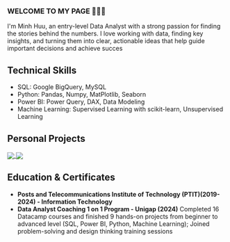 ### WELCOME TO MY PAGE 👋👋👋
I'm Minh Huu, an entry-level Data Analyst with a strong passion for finding the stories behind the numbers. I love working with data, finding key insights, and turning them into clear, actionable ideas that help guide important decisions and achieve succes
## Technical Skills 
- SQL: Google BigQuery, MySQL
- Python: Pandas, Numpy, MatPlotlib, Seaborn
- Power BI: Power Query, DAX, Data Modeling
- Machine Learning: Supervised Learning with scikit-learn, Unsupervised Learning
## Personal Projects
<a href="https://github.com/kieuminhhuu/PowerBI-Superstore-Analysis/">
  <!-- Change the `github-readme-stats.anuraghazra1.vercel.app` to `github-readme-stats.vercel.app`  -->
  <img align="center" src="https://github-readme-stats.anuraghazra1.vercel.app/api/pin/?username=kieuminhhuu&repo=PowerBI-Superstore-Analysis&theme=radical" />
</a>    
<a href="https://github.com/kieuminhhuu/Explore_Ecommerce_Dataset/">
  <!-- Change the `github-readme-stats.anuraghazra1.vercel.app` to `github-readme-stats.vercel.app`  -->
  <img align="center" src="https://github-readme-stats.anuraghazra1.vercel.app/api/pin/?username=kieuminhhuu&repo=Explore_Ecommerce_Dataset&theme=merko" />
</a> 

## Education & Certificates
- **Posts and Telecommunications Institute of Technology (PTIT)(2019-2024) - Information Technology**
- **Data Analyst Coaching 1 on 1 Program - Unigap (2024)**
Completed 16 Datacamp courses and finished 9 hands-on projects from beginner to advanced level (SQL, Power BI, Python, Machine Learning); Joined problem-solving and design thinking training sessions
